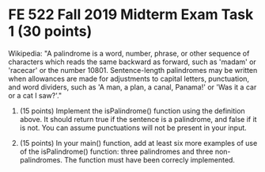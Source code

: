 # FE 522 Fall 2019 Midterm Exam Task 1 (30 points)

Wikipedia: "A palindrome is a word, number, phrase, or other sequence of characters which reads the same backward as forward, such as 'madam' or 'racecar' or the number 10801. Sentence-length palindromes may be written when allowances are made for adjustments to capital letters, punctuation, and word dividers, such as 'A man, a plan, a canal, Panama!' or 'Was it a car or a cat I saw?'."

1. (15 points) Implement the isPalindrome() function using the definition above. It should return true if the sentence is a palindrome, and false if it is not. You can assume punctuations will not be present in your input.

2. (15 points) In your main() function, add at least six more examples of use of the isPalindrome() function: three palindromes and three non-palindromes. The function must have been correcly implemented.
